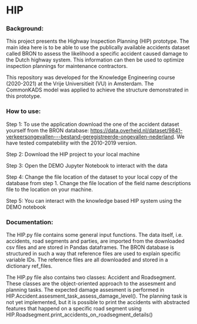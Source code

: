 # HIP
### Background:
This project presents the Highway Inspection Planning (HIP) prototype. The main idea here is to be able to use the publically available accidents dataset called BRON to assess the likelihood a specific accident caused damage to the Dutch highway system. This information can then be used to optimize inspection plannings for maintenance contractors.

This repository was developed for the Knowledge Engineering course (2020-2021) at the Vrije Universitieit (VU) in Amsterdam. The CommonKADS model was applied to achieve the structure demonstrated in this prototype.


### How to use:
Step 1: To use the application download the one of the accident dataset yourself from the BRON database:
    https://data.overheid.nl/dataset/9841-verkeersongevallen---bestand-geregistreerde-ongevallen-nederland. We have tested compatebility with the 2010-2019 version.

Step 2: Download the HIP project to your local machine

Step 3: Open the DEMO Jupyter Notebook to interact with the data

Step 4: Change the file location of the dataset to your local copy of the database from step 1. Change the file location of the field name descriptions file to the location on your machine.

Step 5: You can interact with the knowledge based HIP system using the DEMO notebook

### Documentation:

The HIP.py file contains some general input functions. The data itself, i.e. accidents, road segments and parties, are imported from the downloaded csv files and are stored in Pandas dataframes.  The BRON database is structured in such a way that reference files are used to explain specific variable IDs. The reference files are all downloaded and stored in a dictionary ref_files. 

The HIP.py file also contains two classes: Accident and Roadsegment. These classes are the object-oriented approach to the assesment and planning tasks. The expected damage assesment is performed in HIP.Accident.assesment_task_assess_damage_level(). The planning task is not yet implemented, but it is possible to print the accidents with abstracted features that happend on a specific road segment using HIP.Roadsegment.print_accidents_on_roadsegment_details()
